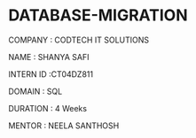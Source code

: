 # DATABASE-MIGRATION

COMPANY : CODTECH IT SOLUTIONS

NAME : SHANYA SAFI

INTERN ID :CT04DZ811

DOMAIN : SQL

DURATION : 4 Weeks

MENTOR : NEELA SANTHOSH

